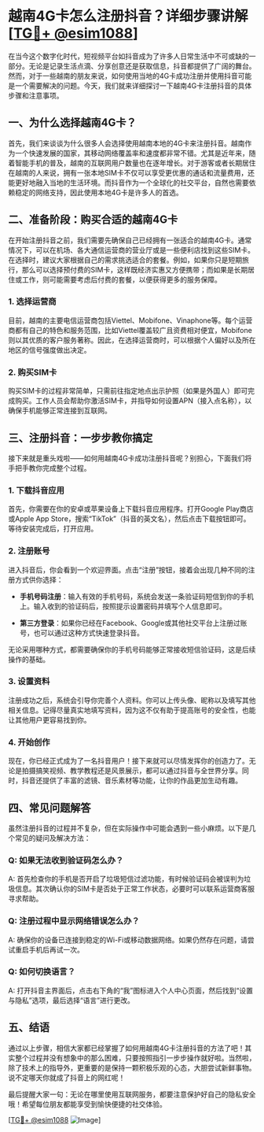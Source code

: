 # 越南4G卡怎么注册抖音？详细步骤讲解[[TG💪+ @esim1088](https://t.me/s/esim1088)]

在当今这个数字化时代，短视频平台如抖音成为了许多人日常生活中不可或缺的一部分。无论是记录生活点滴、分享创意还是获取信息，抖音都提供了广阔的舞台。然而，对于一些越南的朋友来说，如何使用当地的4G卡成功注册并使用抖音可能是一个需要解决的问题。今天，我们就来详细探讨一下越南4G卡注册抖音的具体步骤和注意事项。

## 一、为什么选择越南4G卡？

首先，我们来谈谈为什么很多人会选择使用越南本地的4G卡来注册抖音。越南作为一个快速发展的国家，其移动网络覆盖率和速度都非常不错。尤其是近年来，随着智能手机的普及，越南的互联网用户数量也在逐年增长。对于游客或者长期居住在越南的人来说，拥有一张本地SIM卡不仅可以享受更优惠的通话和流量费用，还能更好地融入当地的生活环境。而抖音作为一个全球化的社交平台，自然也需要依赖稳定的网络支持，因此使用本地4G卡是许多人的首选。

## 二、准备阶段：购买合适的越南4G卡

在开始注册抖音之前，我们需要先确保自己已经拥有一张适合的越南4G卡。通常情况下，可以在机场、各大通信运营商的营业厅或是一些便利店找到这些SIM卡。在选择时，建议大家根据自己的需求挑选适合的套餐。例如，如果你只是短期旅行，那么可以选择预付费的SIM卡，这样既经济实惠又方便携带；而如果是长期居住或工作，则可能需要考虑后付费的套餐，以便获得更多的服务保障。

### 1. 选择运营商

目前，越南的主要电信运营商包括Viettel、Mobifone、Vinaphone等。每个运营商都有自己的特色和服务范围，比如Viettel覆盖较广且资费相对便宜，Mobifone则以其优质的客户服务著称。因此，在选择运营商时，可以根据个人偏好以及所在地区的信号强度做出决定。

### 2. 购买SIM卡

购买SIM卡的过程非常简单，只需前往指定地点出示护照（如果是外国人）即可完成购买。工作人员会帮助你激活SIM卡，并指导如何设置APN（接入点名称），以确保手机能够正常连接到互联网。

## 三、注册抖音：一步步教你搞定

接下来就是重头戏啦——如何用越南4G卡成功注册抖音呢？别担心，下面我们将手把手教你完成整个过程。

### 1. 下载抖音应用

首先，你需要在你的安卓或苹果设备上下载抖音应用程序。打开Google Play商店或Apple App Store，搜索“TikTok”（抖音的英文名），然后点击下载按钮即可。等待安装完成后，打开应用。

### 2. 注册账号

进入抖音后，你会看到一个欢迎界面。点击“注册”按钮，接着会出现几种不同的注册方式供你选择：

- **手机号码注册**：输入有效的手机号码，系统会发送一条验证码短信到你的手机上。输入收到的验证码后，按照提示设置密码并填写个人信息即可。
  
- **第三方登录**：如果你已经在Facebook、Google或其他社交平台上注册过账号，也可以通过这种方式快速登录抖音。

无论采用哪种方式，都需要确保你的手机号码能够正常接收短信验证码，这是后续操作的基础。

### 3. 设置资料

注册成功之后，系统会引导你完善个人资料。你可以上传头像、昵称以及填写其他相关信息。记得尽量真实地填写资料，因为这不仅有助于提高账号的安全性，也能让其他用户更容易找到你。

### 4. 开始创作

现在，你已经正式成为了一名抖音用户！接下来就可以尽情发挥你的创造力了。无论是拍摄搞笑视频、教学教程还是风景展示，都可以通过抖音与全世界分享。同时，抖音还提供了丰富的滤镜、音乐素材等功能，让你的作品更加生动有趣。

## 四、常见问题解答

虽然注册抖音的过程并不复杂，但在实际操作中可能会遇到一些小麻烦。以下是几个常见的疑问及解决方法：

### Q: 如果无法收到验证码怎么办？
A: 首先检查你的手机是否开启了垃圾短信过滤功能，有时候验证码会被误判为垃圾信息。其次确认你的SIM卡是否处于正常工作状态，必要时可以联系运营商客服寻求帮助。

### Q: 注册过程中显示网络错误怎么办？
A: 确保你的设备已连接到稳定的Wi-Fi或移动数据网络。如果仍然存在问题，请尝试重启手机后再试一次。

### Q: 如何切换语言？
A: 打开抖音主界面后，点击右下角的“我”图标进入个人中心页面，然后找到“设置与隐私”选项，最后选择“语言”进行更改。

## 五、结语

通过以上步骤，相信大家都已经掌握了如何用越南4G卡注册抖音的方法了吧！其实整个过程并没有想象中的那么困难，只要按照指引一步步操作就好啦。当然啦，除了技术上的指导外，更重要的是保持一颗积极乐观的心态，大胆尝试新鲜事物。说不定哪天你就成了抖音上的网红呢！

最后提醒大家一句：无论在哪里使用互联网服务，都要注意保护好自己的隐私安全哦！希望每位朋友都能享受到愉快便捷的社交体验。

[[TG💪+ @esim1088](https://t.me/s/esim1088) ![Image](https://i.postimg.cc/4NQfJmqS/Snipaste-2025-05-13-00-14-12.png)]